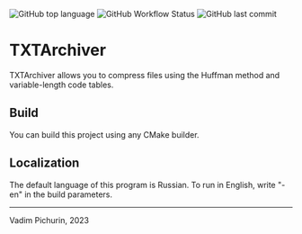 ![GitHub top language](https://img.shields.io/github/languages/top/Vadimpich/TXTArchiver) ![GitHub Workflow Status](https://img.shields.io/github/actions/workflow/status/Vadimpich/TXTArchiver/cmake.yml) ![GitHub last commit](https://img.shields.io/github/last-commit/Vadimpich/TXTArchiver)
# TXTArchiver
TXTArchiver allows you to compress files using the Huffman method and variable-length code tables.

## Build
You can build this project using any CMake builder.

## Localization
The default language of this program is Russian. To run in English, write "-en" in the build parameters.

---
Vadim Pichurin, 2023
